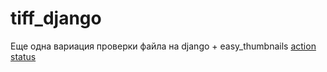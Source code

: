 # tiff_django
 Еще одна вариация проверки файла на django + easy_thumbnails
[action status](https://github.com/Sapov/tiff_django/actions/workflows/django.yaml/badge.svg)


